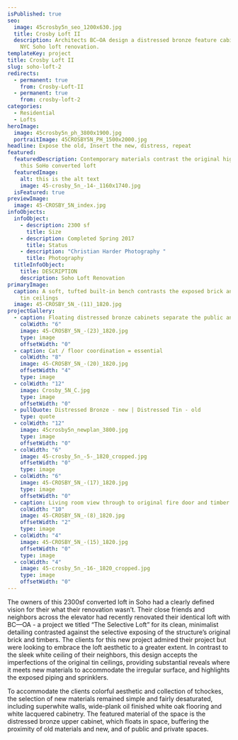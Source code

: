 ```yaml
---
isPublished: true
seo:
  image: 45crosby5n_seo_1200x630.jpg
  title: Crosby Loft II
  description: Architects BC—OA design a distressed bronze feature cabinet at this
    NYC Soho loft renovation.
templateKey: project
title: Crosby Loft II
slug: soho-loft-2
redirects:
  - permanent: true
    from: Crosby-Loft-II
  - permanent: true
    from: crosby-loft-2
categories:
  - Residential
  - Lofts
heroImage:
  image: 45crosby5n_ph_3800x1900.jpg
  portraitImage: 45CROSBY5N_PH_1500x2000.jpg
headline: Expose the old, Insert the new, distress, repeat
featured:
  featuredDescription: Contemporary materials contrast the original highlights of
    this SoHo converted loft
  featuredImage:
    alt: this is the alt text
    image: 45-crosby_5n_-14-_1160x1740.jpg
  isFeatured: true
previewImage:
  image: 45-CROSBY_5N_index.jpg
infoObjects:
  infoObject:
    - description: 2300 sf
      title: Size
    - description: Completed Spring 2017
      title: Status
    - description: "Christian Harder Photography "
      title: Photography
  titleInfoObject:
    title: DESCRIPTION
    description: Soho Loft Renovation
primaryImage:
  caption: A soft, tufted built-in bench contrasts the exposed brick and original
    tin ceilings
  image: 45-CROSBY_5N_-(11)_1820.jpg
projectGallery:
  - caption: Floating distressed bronze cabinets separate the public and private spaces
    colWidth: "6"
    image: 45-CROSBY_5N_-(23)_1820.jpg
    type: image
    offsetWidth: "0"
  - caption: Cat / floor coordination = essential
    colWidth: "8"
    image: 45-CROSBY_5N_-(20)_1820.jpg
    offsetWidth: "4"
    type: image
  - colWidth: "12"
    image: Crosby_5N_C.jpg
    type: image
    offsetWidth: "0"
  - pullQuote: Distressed Bronze - new | Distressed Tin - old
    type: quote
  - colWidth: "12"
    image: 45crosby5n_newplan_3800.jpg
    type: image
    offsetWidth: "0"
  - colWidth: "6"
    image: 45-crosby_5n_-5-_1820_cropped.jpg
    offsetWidth: "0"
    type: image
  - colWidth: "6"
    image: 45-CROSBY_5N_-(17)_1820.jpg
    type: image
    offsetWidth: "0"
  - caption: Living room view through to original fire door and timber column
    colWidth: "10"
    image: 45-CROSBY_5N_-(8)_1820.jpg
    offsetWidth: "2"
    type: image
  - colWidth: "4"
    image: 45-CROSBY_5N_-(15)_1820.jpg
    offsetWidth: "0"
    type: image
  - colWidth: "4"
    image: 45-crosby_5n_-16-_1820_cropped.jpg
    type: image
    offsetWidth: "0"
---
```


The owners of this 2300sf converted loft in Soho had a clearly defined vision for their what their renovation wasn’t. Their close friends and neighbors across the elevator had recently renovated their identical loft with BC—OA - a project we titled “The Selective Loft” for its clean, minimalist detailing contrasted against the selective exposing of the structure’s original brick and timbers. The clients for this new project admired their project but were looking to embrace the loft aesthetic to a greater extent. In contrast to the sleek white ceiling of their neighbors, this design accepts the imperfections of the original tin ceilings, providing substantial reveals where it meets new materials to accommodate the irregular surface, and highlights the exposed piping and sprinklers.

To accommodate the clients colorful aesthetic and collection of tchockes, the selection of new materials remained simple and fairly desaturated, including superwhite walls, wide-plank oil finished white oak flooring and white lacquered cabinetry. The featured material of the space is the distressed bronze upper cabinet, which floats in space, buffering the proximity of old materials and new, and of public and private spaces.
